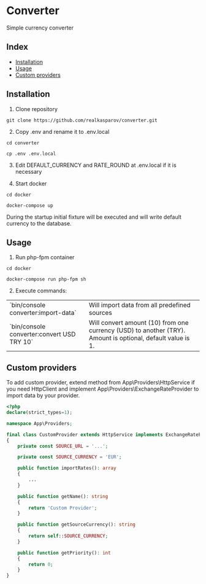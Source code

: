 # Converter

Simple currency converter

## Index

* [Installation](#installation)
* [Usage](#usage)
* [Custom providers](#custom-providers)

## Installation

1. Clone repository
```
git clone https://github.com/realkasparov/converter.git
```

2. Copy .env and rename it to .env.local
```
cd converter

cp .env .env.local
```

3. Edit DEFAULT_CURRENCY and RATE_ROUND at .env.local if it is necessary


4. Start docker
```
cd docker

docker-compose up
```
During the startup initial fixture will be executed and will write default currency to the database.

## Usage

1. Run php-fpm container
```
cd docker 

docker-compose run php-fpm sh 
```
2. Execute commands:
<table>
   <tr>
      <td>`bin/console converter:import-data`</td>
      <td>Will import data from all predefined sources</td>
   </tr>
   <tr>
     <td>`bin/console converter:convert USD TRY 10`</td>
     <td>Will convert amount (10) from one currency (USD) to another (TRY). Amount is optional, default value is 1.</td>
   </tr>
</table>

## Custom providers
To add custom provider, extend method from App\Providers\HttpService if you need HttpClient and implement App\Providers\ExchangeRateProvider to import data by your provider.
``` php
<?php
declare(strict_types=1);

namespace App\Providers;

final class CustomProvider extends HttpService implements ExchangeRateProvider
{
    private const SOURCE_URL = '...';

    private const SOURCE_CURRENCY = 'EUR';

    public function importRates(): array
    {
        ...
    }

    public function getName(): string
    {
        return 'Custom Provider';
    }

    public function getSourceCurrency(): string
    {
        return self::SOURCE_CURRENCY;
    }

    public function getPriority(): int
    {
        return 0;
    }
}
```
